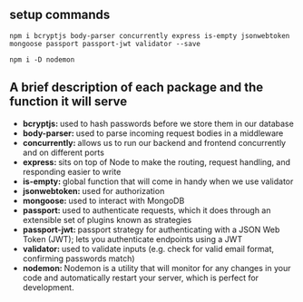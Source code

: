 ## setup commands

    npm i bcryptjs body-parser concurrently express is-empty jsonwebtoken mongoose passport passport-jwt validator --save

    npm i -D nodemon

## A brief description of each package and the function it will serve

* <b>bcryptjs: </b>used to hash passwords before we store them in our database
* <b>body-parser: </b>used to parse incoming request bodies in a middleware
* <b>concurrently: </b>allows us to run our backend and frontend concurrently and on different ports
* <b>express: </b>sits on top of Node to make the routing, request handling, and responding easier to write
* <b>is-empty: </b>global function that will come in handy when we use validator
* <b>jsonwebtoken: </b>used for authorization
* <b>mongoose: </b>used to interact with MongoDB
* <b>passport: </b>used to authenticate requests, which it does through an extensible set of plugins known as strategies
* <b>passport-jwt: </b>passport strategy for authenticating with a JSON Web Token (JWT); lets you authenticate endpoints using a JWT
* <b>validator: </b>used to validate inputs (e.g. check for valid email format, confirming passwords match)
* <b>nodemon: </b>Nodemon is a utility that will monitor for any changes in your code and automatically restart your server, which is perfect for development. 